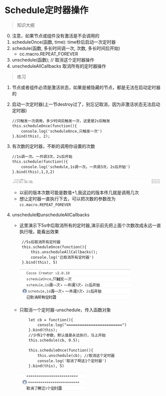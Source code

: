 # Schedule定时器操作

> 知识大纲
0. 注意，如果节点或组件没有激活是不会调用的
1. scheduleOnce(函数, time): time秒后启动一次定时器
2. schedule(函数, 多长时间调一次, 次数,  多长时间后开始)
    * cc.macro.REPEAT_FOREVER
3. unschedule(函数); // 取消这个定时器操作
4. unscheduleAllCallbacks  取消所有的定时器操作

> 练习
1. 节点或者组件必须是激活状态，如果是被隐藏的节点，都是无法在启动定时器的
2. 启动一次定时器(上一节destroy过了，别忘记取消，因为非激活状态无法启动定时器)
    ```
    //只触发一次调用，多少时间后触发一次，这里是2s后触发
    this.scheduleOnce(function(){
        console.log('scheduleOnce,只触发一次')
    }.bind(this), 2);
    ```
3. 有次数的定时器，不断的调用你设置的次数
    ```
    //1s调一次。一共调3次，2s后开始
    this.schedule(function(){
        console.log('schedule,1s调一次。一共调3次，2s后开始')
    }.bind(this),1,3,2)
    ```
    
    ![](./images/开定时器啦.jpg)
    
    * 以前的版本次数可能是数值+1,我这边的版本传几就是调用几次
    * 想让定时器一直执行下去，可以把次数的参数改为`cc.macro.REPEAT_FOREVER`

4. unschedule和unscheduleAllCallbacks
    * 这里演示下5s中后取消所有的定时器,演示前先把上面个次数改成永远一直执行哦，能看出效果
        ```
         //5s后取消所有定时器
         this.scheduleOnce(function(){
             this.unscheduleAllCallbacks();
             console.log('已取消所有定时器')
         }.bind(this), 5)   
        ```
        
        ![](./images/取消定时器.jpg)    
        
    * 只取消一个定时器-unschedule，传入函数对象
        ```
            let cb = function(){
                console.log("=========================")
            }.bind(this);
            //少传2个参数，默认值是永远执行，马上开始
            this.schedule(cb, 0.5); 
            
            this.scheduleOnce(function(){
                this.unschedule(cb); //取消这个定时器
                console.log('取消了啊这1个定时器')
            }.bind(this), 5)
        ```    
        ![](./images/取消一个定时器.jpg)